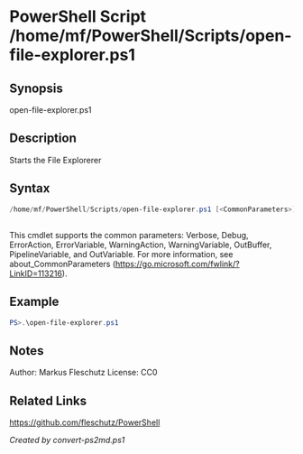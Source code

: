 # PowerShell Script /home/mf/PowerShell/Scripts/open-file-explorer.ps1

## Synopsis
open-file-explorer.ps1

## Description
Starts the File Explorerer

## Syntax
```powershell
/home/mf/PowerShell/Scripts/open-file-explorer.ps1 [<CommonParameters>]
```
## <CommonParameters>
This cmdlet supports the common parameters: Verbose, Debug, ErrorAction, ErrorVariable, WarningAction, WarningVariable, OutBuffer, PipelineVariable, and OutVariable. For more information, see about_CommonParameters (https://go.microsoft.com/fwlink/?LinkID=113216).

## Example
```powershell
PS>.\open-file-explorer.ps1
```


## Notes
Author:  Markus Fleschutz
License: CC0

## Related Links
https://github.com/fleschutz/PowerShell

*Created by convert-ps2md.ps1*
